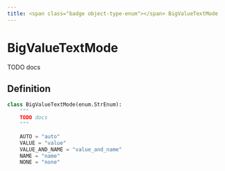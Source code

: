 ```yaml
---
title: <span class="badge object-type-enum"></span> BigValueTextMode
---
```

# <span class="badge object-type-enum"></span> BigValueTextMode

TODO docs

## Definition

```python
class BigValueTextMode(enum.StrEnum):
    """
    TODO docs
    """

    AUTO = "auto"
    VALUE = "value"
    VALUE_AND_NAME = "value_and_name"
    NAME = "name"
    NONE = "none"
```
